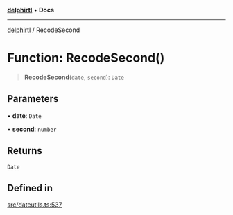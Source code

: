 [**delphirtl**](../README.md) • **Docs**

***

[delphirtl](../globals.md) / RecodeSecond

# Function: RecodeSecond()

> **RecodeSecond**(`date`, `second`): `Date`

## Parameters

• **date**: `Date`

• **second**: `number`

## Returns

`Date`

## Defined in

[src/dateutils.ts:537](https://github.com/chuacw/delphirtl/blob/05c2ea653decdb53a49ed6866b6aa0d956ef8b01/src/dateutils.ts#L537)
